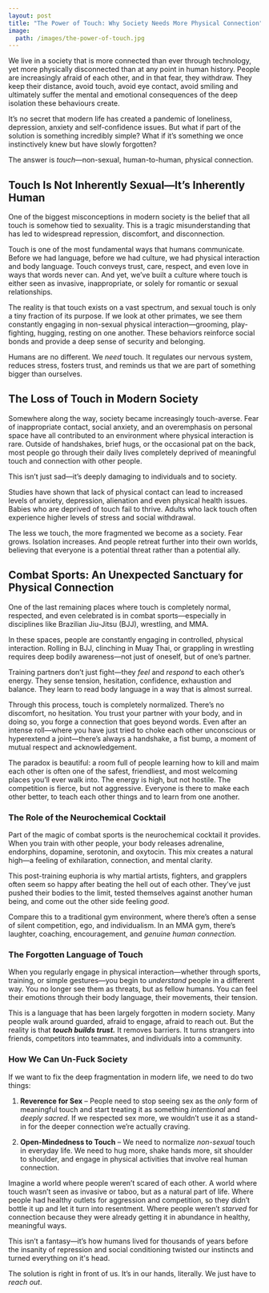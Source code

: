 ```yaml
---
layout: post
title: "The Power of Touch: Why Society Needs More Physical Connection"
image:
  path: /images/the-power-of-touch.jpg
---
```


We live in a society that is more connected than ever through technology, yet more physically disconnected than at any point in human history. People are increasingly afraid of each other, and in that fear, they withdraw. They keep their distance, avoid touch, avoid eye contact, avoid smiling and ultimately suffer the mental and emotional consequences of the deep isolation these behaviours create.

It’s no secret that modern life has created a pandemic of loneliness, depression, anxiety and self-confidence issues. But what if part of the solution is something incredibly simple? What if it’s something we once instinctively knew but have slowly forgotten?

The answer is *touch*—non-sexual, human-to-human, physical connection.

## Touch Is Not Inherently Sexual—It’s Inherently Human

One of the biggest misconceptions in modern society is the belief that all touch is somehow tied to sexuality. This is a tragic misunderstanding that has led to widespread repression, discomfort, and disconnection.

Touch is one of the most fundamental ways that humans communicate. Before we had language, before we had culture, we had physical interaction and body language. Touch conveys trust, care, respect, and even love in ways that words never can. And yet, we’ve built a culture where touch is either seen as invasive, inappropriate, or solely for romantic or sexual relationships.

The reality is that touch exists on a vast spectrum, and sexual touch is only a tiny fraction of its purpose. If we look at other primates, we see them constantly engaging in non-sexual physical interaction—grooming, play-fighting, hugging, resting on one another. These behaviors reinforce social bonds and provide a deep sense of security and belonging.

Humans are no different. We *need* touch. It regulates our nervous system, reduces stress, fosters trust, and reminds us that we are part of something bigger than ourselves.

## The Loss of Touch in Modern Society

Somewhere along the way, society became increasingly touch-averse. Fear of inappropriate contact, social anxiety, and an overemphasis on personal space have all contributed to an environment where physical interaction is rare. Outside of handshakes, brief hugs, or the occasional pat on the back, most people go through their daily lives completely deprived of meaningful touch and connection with other people.

This isn’t just sad—it’s deeply damaging to individuals and to society.

Studies have shown that lack of physical contact can lead to increased levels of anxiety, depression, alienation and even physical health issues. Babies who are deprived of touch fail to thrive. Adults who lack touch often experience higher levels of stress and social withdrawal.

The less we touch, the more fragmented we become as a society. Fear grows. Isolation increases. And people retreat further into their own worlds, believing that everyone is a potential threat rather than a potential ally.

## Combat Sports: An Unexpected Sanctuary for Physical Connection

One of the last remaining places where touch is completely normal, respected, and even celebrated is in combat sports—especially in disciplines like Brazilian Jiu-Jitsu (BJJ), wrestling, and MMA.

In these spaces, people are constantly engaging in controlled, physical interaction. Rolling in BJJ, clinching in Muay Thai, or grappling in wrestling requires deep bodily awareness—not just of oneself, but of one’s partner.

Training partners don’t just fight—they *feel* and *respond* to each other’s energy. They sense tension, hesitation, confidence, exhaustion and balance. They learn to read body language in a way that is almost surreal.

Through this process, touch is completely normalized. There’s no discomfort, no hesitation. You trust your partner with your body, and in doing so, you forge a connection that goes beyond words. Even after an intense roll—where you have just tried to choke each other unconscious or hyperextend a joint—there’s  always a handshake, a fist bump, a moment of mutual respect and acknowledgement.

The paradox is beautiful: a room full of people learning how to kill and maim each other is often one of the safest, friendliest, and most welcoming places you’ll ever walk into. The energy is high, but not hostile. The competition is fierce, but not aggressive. Everyone is there to make each other better, to teach each other things and to learn from one another.

### The Role of the Neurochemical Cocktail

Part of the magic of combat sports is the neurochemical cocktail it provides. When you train with other people, your body releases adrenaline, endorphins, dopamine, serotonin, and oxytocin. This mix creates a natural high—a feeling of exhilaration, connection, and mental clarity.

This post-training euphoria is why martial artists, fighters, and grapplers often seem so happy after beating the hell out of each other. They’ve just pushed their bodies to the limit, tested themselves against another human being, and come out the other side feeling *good*.

Compare this to a traditional gym environment, where there’s often a sense of silent competition, ego, and individualism. In an MMA gym, there’s laughter, coaching, encouragement, and *genuine human connection.*

### The Forgotten Language of Touch

When you regularly engage in physical interaction—whether through sports, training, or simple gestures—you begin to *understand* people in a different way. You no longer see them as threats, but as fellow humans. You can feel their emotions through their body language, their movements, their tension.

This is a language that has been largely forgotten in modern society. Many people walk around guarded, afraid to engage, afraid to reach out. But the reality is that ***touch builds trust.*** It removes barriers. It turns strangers into friends, competitors into teammates, and individuals into a community.

### How We Can Un-Fuck Society

If we want to fix the deep fragmentation in modern life, we need to do two things:

1. **Reverence for Sex** – People need to stop seeing sex as the *only* form of meaningful touch and start treating it as something *intentional* and *deeply sacred*. If we respected sex more, we wouldn’t use it as a stand-in for the deeper connection we’re actually craving.

2. **Open-Mindedness to Touch** – We need to normalize *non-sexual* touch in everyday life. We need to hug more, shake hands more, sit shoulder to shoulder, and engage in physical activities that involve real human connection.

Imagine a world where people weren’t scared of each other. A world where touch wasn’t seen as invasive or taboo, but as a natural part of life. Where people had healthy outlets for aggression and competition, so they didn’t bottle it up and let it turn into resentment. Where people weren’t *starved* for connection because they were already getting it in abundance in healthy, meaningful ways.

This isn’t a fantasy—it’s how humans lived for thousands of years before the insanity of repression and social conditioning twisted our instincts and turned everything on it's head.

The solution is right in front of us. It’s in our hands, literally. We just have to *reach out*.